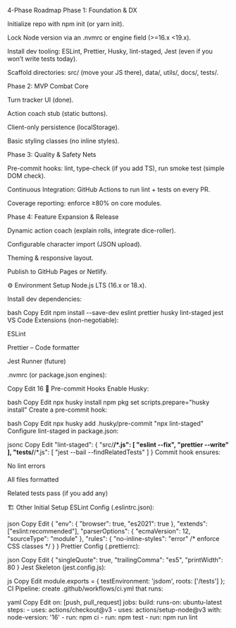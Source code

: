 4-Phase Roadmap
Phase 1: Foundation & DX

Initialize repo with npm init (or yarn init).

Lock Node version via an .nvmrc or engine field (>=16.x <19.x).

Install dev tooling: ESLint, Prettier, Husky, lint-staged, Jest (even if you won’t write tests today).

Scaffold directories: src/ (move your JS there), data/, utils/, docs/, tests/.

Phase 2: MVP Combat Core

Turn tracker UI (done).

Action coach stub (static buttons).

Client-only persistence (localStorage).

Basic styling classes (no inline styles).

Phase 3: Quality & Safety Nets

Pre-commit hooks: lint, type-check (if you add TS), run smoke test (simple DOM check).

Continuous Integration: GitHub Actions to run lint + tests on every PR.

Coverage reporting: enforce ≥80% on core modules.

Phase 4: Feature Expansion & Release

Dynamic action coach (explain rolls, integrate dice-roller).

Configurable character import (JSON upload).

Theming & responsive layout.

Publish to GitHub Pages or Netlify.

⚙️ Environment Setup
Node.js LTS (16.x or 18.x).

Install dev dependencies:

bash
Copy
Edit
npm install --save-dev eslint prettier husky lint-staged jest
VS Code Extensions (non-negotiable):

ESLint

Prettier – Code formatter

Jest Runner (future)

.nvmrc (or package.json engines):

Copy
Edit
16
🔨 Pre-commit Hooks
Enable Husky:

bash
Copy
Edit
npx husky install
npm pkg set scripts.prepare="husky install"
Create a pre-commit hook:

bash
Copy
Edit
npx husky add .husky/pre-commit "npx lint-staged"
Configure lint-staged in package.json:

jsonc
Copy
Edit
"lint-staged": {
  "src/**/*.js": [
    "eslint --fix",
    "prettier --write"
  ],
  "tests/**/*.js": [
    "jest --bail --findRelatedTests"
  ]
}
Commit hook ensures:

No lint errors

All files formatted

Related tests pass (if you add any)

🏗️ Other Initial Setup
ESLint Config (.eslintrc.json):

json
Copy
Edit
{
  "env": { "browser": true, "es2021": true },
  "extends": ["eslint:recommended"],
  "parserOptions": { "ecmaVersion": 12, "sourceType": "module" },
  "rules": { "no-inline-styles": "error" /* enforce CSS classes */ }
}
Prettier Config (.prettierrc):

json
Copy
Edit
{
  "singleQuote": true,
  "trailingComma": "es5",
  "printWidth": 80
}
Jest Skeleton (jest.config.js):

js
Copy
Edit
module.exports = {
  testEnvironment: 'jsdom',
  roots: ['<rootDir>/tests']
};
CI Pipeline: create .github/workflows/ci.yml that runs:

yaml
Copy
Edit
on: [push, pull_request]
jobs:
  build:
    runs-on: ubuntu-latest
    steps:
      - uses: actions/checkout@v3
      - uses: actions/setup-node@v3
        with: node-version: '16'
      - run: npm ci
      - run: npm test
      - run: npm run lint